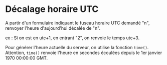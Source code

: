 # Décalage horaire UTC

A partir d'un formulaire indiquant le fuseau horaire UTC demandé "n",
renvoyer l'heure d'aujourd'hui décalée de "n".

ex : Si on est en utc+1, en entrant "2", on renvoie le temps utc+3.

Pour générer l'heure actuelle du serveur, on utilise la fonction `time()`.
Attention, `time()` renvoie l'heure en secondes écoulées depuis le 1er janvier 1970 00:00:00 GMT.
